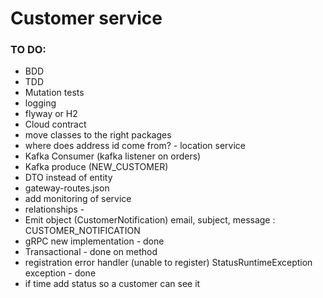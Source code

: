 # Customer service

### TO DO:
  - BDD  
  - TDD  
  - Mutation tests
  - logging
  - flyway or H2
  - Cloud contract  
  - move classes to the right packages
  - where does address id come from? - location service
  - Kafka Consumer (kafka listener on orders)
  - Kafka produce (NEW_CUSTOMER)
  - DTO instead of entity
  - gateway-routes.json
  - add monitoring of service
  - relationships - 
  - Emit object (CustomerNotification) email, subject, message : CUSTOMER_NOTIFICATION
  - gRPC new implementation - done
  - Transactional - done on method
  - registration error handler (unable to register) StatusRuntimeException exception - done
  - if time add status so a customer can see it

